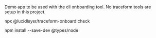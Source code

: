 Demo app to be used with the cli onboarding tool. No traceform tools are setup in this project.

npx @lucidlayer/traceform-onboard check

npm install --save-dev @types/node